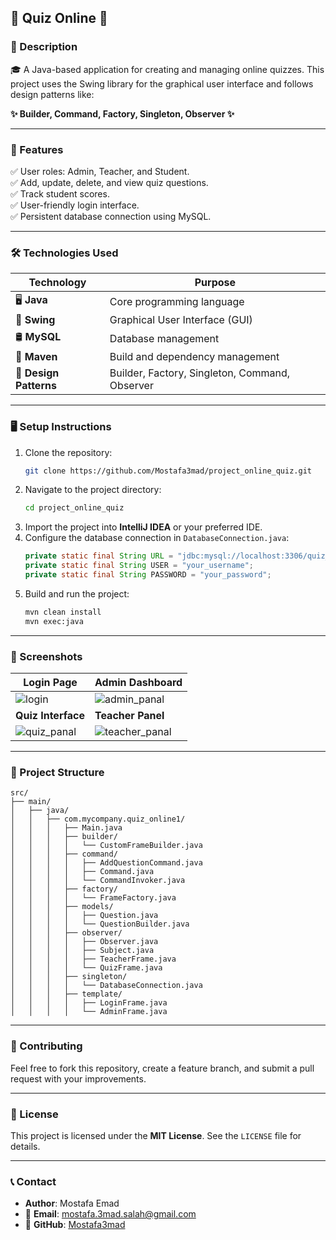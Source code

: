 ## 🌟 **Quiz Online** 🌟

### **📄 Description**
🎓 A Java-based application for creating and managing online quizzes. This project uses the Swing library for the graphical user interface and follows design patterns like:

**✨ Builder, Command, Factory, Singleton, Observer ✨**

---

### **🚀 Features**
✅ User roles: Admin, Teacher, and Student.  
✅ Add, update, delete, and view quiz questions.  
✅ Track student scores.  
✅ User-friendly login interface.  
✅ Persistent database connection using MySQL.

---

### **🛠️ Technologies Used**
| **Technology**   | **Purpose**                     |
|-------------------|---------------------------------|
| 🖥️ **Java**       | Core programming language      |
| 🎨 **Swing**       | Graphical User Interface (GUI) |
| 🛢️ **MySQL**      | Database management            |
| 🧰 **Maven**      | Build and dependency management|
| 🧩 **Design Patterns** | Builder, Factory, Singleton, Command, Observer |

---

### **🖥️ Setup Instructions**
1. Clone the repository:  
   ```bash
   git clone https://github.com/Mostafa3mad/project_online_quiz.git
   ```
2. Navigate to the project directory:  
   ```bash
   cd project_online_quiz
   ```
3. Import the project into **IntelliJ IDEA** or your preferred IDE.  
4. Configure the database connection in `DatabaseConnection.java`:  
   ```java
   private static final String URL = "jdbc:mysql://localhost:3306/quiz_system";
   private static final String USER = "your_username";
   private static final String PASSWORD = "your_password";
   ```
5. Build and run the project:  
   ```bash
   mvn clean install
   mvn exec:java
   ```

---

### **📸 Screenshots**
| **Login Page**      | **Admin Dashboard**       |
|---------------------|--------------------------|
| ![login](https://github.com/user-attachments/assets/28614004-bb3f-43ab-a56a-f820d9b8e61e) | ![admin_panal](https://github.com/user-attachments/assets/d9bea48f-b6a8-4b9b-b46d-333909783aac) |
| **Quiz Interface**  | **Teacher Panel**        |
| ![quiz_panal](https://github.com/user-attachments/assets/0d6eb34a-39dd-4d16-aefd-60fd4f1bc781) | ![teacher_panal](https://github.com/user-attachments/assets/f8e9d184-3554-4a8e-910b-7762b06d4f1e) |

---

### **📂 Project Structure**
```plaintext
src/
├── main/
│   ├── java/
│   │   ├── com.mycompany.quiz_online1/
│   │   │   ├── Main.java
│   │   │   ├── builder/
│   │   │   │   └── CustomFrameBuilder.java
│   │   │   ├── command/
│   │   │   │   ├── AddQuestionCommand.java
│   │   │   │   ├── Command.java
│   │   │   │   └── CommandInvoker.java
│   │   │   ├── factory/
│   │   │   │   └── FrameFactory.java
│   │   │   ├── models/
│   │   │   │   ├── Question.java
│   │   │   │   └── QuestionBuilder.java
│   │   │   ├── observer/
│   │   │   │   ├── Observer.java
│   │   │   │   ├── Subject.java
│   │   │   │   ├── TeacherFrame.java
│   │   │   │   └── QuizFrame.java
│   │   │   ├── singleton/
│   │   │   │   └── DatabaseConnection.java
│   │   │   ├── template/
│   │   │   │   ├── LoginFrame.java
│   │   │   │   └── AdminFrame.java
```

---

### **🤝 Contributing**
Feel free to fork this repository, create a feature branch, and submit a pull request with your improvements.

---

### **📜 License**
This project is licensed under the **MIT License**. See the `LICENSE` file for details.

---

### **📞 Contact**
- **Author**: Mostafa Emad  
- 📧 **Email**: [mostafa.3mad.salah@gmail.com](mailto:mostafa.3mad.salah@gmail.com)  
- 🐙 **GitHub**: [Mostafa3mad](https://github.com/Mostafa3mad)  
